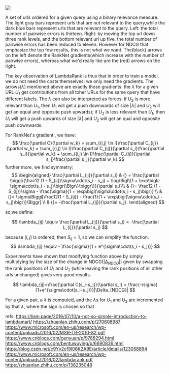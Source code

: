 ![](./alg_rec_lambdaRank/1.png)

A set of urls ordered for a given query using a binary relevance measure. The light gray bars represent urls that are not relevant to the query,while the dark blue bars represent urls that are relevant to the query.
Left: the total number of pairwise errors is thirteen.
Right: by moving the top url down three rank levels, and the bottom relevant url up five, the total number of pairwise errors has been reduced to eleven.
However for NDCG that emphasize the top few results, this is not what we want. The(black) arrows on the left denote the RankNet gradients(which increase with the number of pairwise errors), whereas what we'd really like are the (red) arrows on the right.

The key observation of LambdaRank is thus that in order to train a model, we do not need the costs themselves: we only need the gradients.
The arrows($\lambda$) mentioned above are exactly those gradients. the $\lambda$ for a given URL $U_1$ get contributions from all toher URLs for the same query that have different labels. The $\lambda$ can also be interpreted as forces: if $U_2$ is more relevant than $U_1$, then $U_1$ will get a push downwards of size $|\lambda|$ and $U_2$ will get an equal and opposite push upwards); if $U_2$ is less relevant than $U_1$, then $U_1$ will get a push upwards of size $|\lambda|$ and $U_2$ will get an qual and opposite push downwards.



For RankNet's gradient , we have:
$$ \frac{\partial C}{\partial w_k} = \sum_{(i,j) \in I}\frac{\partial C_{ij}}{\partial w_k}
= \sum_{(i,j) \in I}\frac{\partial C_{ij}}{\partial s_i}\frac{\partial s_i}{\partial w_k} + \sum_{(i,j) \in I}\frac{\partial C_{ij}}{\partial s_j}\frac{\partial s_j}{\partial w_k}
$$
further more, we find symmetry:
$$
\begin{aligned}
        \frac{\partial L_{ij}}{\partial s_i} & {} = \frac{\partial \biggl\{\frac12 (1 - S_{ij})\sigma\cdot(s_i - s_j) + \log\Bigl\{1 + \exp\bigl(-\sigma\cdot(s_i - s_j)\bigr)\Bigr\}\biggr\}}{\partial s_i}\\
         & {}= \frac12 (1 - S_{ij})\sigma - \frac{\sigma}{1 + \exp\bigl(\sigma\cdot(s_i - s_j)\bigr)} \\
         & {}= \sigma\Biggl[\frac12(1 - S_{ij}) - \frac{1}{1 + \exp\bigl(\sigma\cdot(s_i - s_j)\bigr)}\Biggr] \\
         & {}= -\frac{\partial L_{ij}}{\partial s_j}.
\end{aligned}
$$

so,we define:

$$
\lambda_{ij} \equiv \frac{\partial L_{ij}}{\partial s_i} = -\frac{\partial L_{ij}}{\partial s_j}
$$

because $(i,j)$ is ordered, then $S_{ij}=1$, so we can simplify the function:
$$
\lambda_{ij} \equiv - \frac{\sigma}{1 + e^{\sigma\cdot(s_i - s_j)}}
$$

Experiments have shown that modifying function above by simply multiplying by the size of the change in NDCG($|\Delta_{NDCG}|$) given by swapping the rank positions of $U_1$ and $U_2$ (while leaving the rank positions of all other urls unchanged) gives very good results.

$$ \lambda_{ij}=\frac{\partial C(s_i-s_j)}{\partial s_i} = \frac{-\sigma}{1+e^{\sigma\cdot(s_i-s_j)}}|\Delta_{NDCG}| $$


For a given pair, a $\lambda$ is computed, and the $\lambda$s for $U_1$ and $U_2$ are incremented by that $\lambda$, where the sign is chosen so that


refs:
https://liam.page/2016/07/10/a-not-so-simple-introduction-to-lambdamart/
https://zhuanlan.zhihu.com/p/270608987
https://www.microsoft.com/en-us/research/wp-content/uploads/2016/02/MSR-TR-2010-82.pdf
https://www.cnblogs.com/genyuan/p/9788294.html
https://www.cnblogs.com/bentuwuying/p/6690836.html
https://blog.csdn.net/c9Yv2cf9I06K2A9E/article/details/123058894
https://www.microsoft.com/en-us/research/wp-content/uploads/2016/02/lambdarank.pdf
https://zhuanlan.zhihu.com/p/138235048